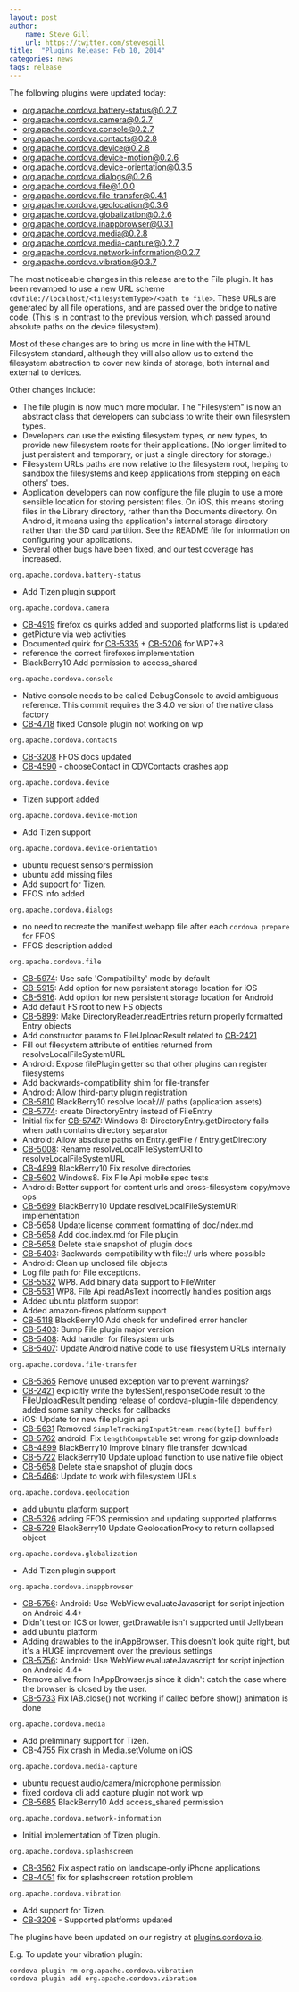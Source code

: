 ```yaml
---
layout: post
author:
    name: Steve Gill 
    url: https://twitter.com/stevesgill
title:  "Plugins Release: Feb 10, 2014"
categories: news
tags: release
---
```

The following plugins were updated today:

* org.apache.cordova.battery-status@0.2.7
* org.apache.cordova.camera@0.2.7
* org.apache.cordova.console@0.2.7
* org.apache.cordova.contacts@0.2.8
* org.apache.cordova.device@0.2.8
* org.apache.cordova.device-motion@0.2.6
* org.apache.cordova.device-orientation@0.3.5
* org.apache.cordova.dialogs@0.2.6
* org.apache.cordova.file@1.0.0
* org.apache.cordova.file-transfer@0.4.1
* org.apache.cordova.geolocation@0.3.6
* org.apache.cordova.globalization@0.2.6
* org.apache.cordova.inappbrowser@0.3.1
* org.apache.cordova.media@0.2.8
* org.apache.cordova.media-capture@0.2.7
* org.apache.cordova.network-information@0.2.7
* org.apache.cordova.vibration@0.3.7

The most noticeable changes in this release are to the File plugin. It has been revamped to use a new URL scheme `cdvfile://localhost/<filesystemType>/<path to file>`. These URLs are generated by all file operations, and are passed over the bridge to native code. (This is in contrast to the previous version, which passed around absolute paths on the device filesystem).

Most of these changes are to bring us more in line with the HTML Filesystem standard, although they will also allow us to extend the filesystem abstraction to cover new kinds of storage, both internal and external to devices.

Other changes include:
<!--more-->
* The file plugin is now much more modular. The "Filesystem" is now an abstract class that developers can subclass to write their own filesystem types.
* Developers can use the existing filesystem types, or new types, to provide new filesystem roots for their applications. (No longer limited to just persistent and temporary, or just a single directory for storage.)
* Filesystem URLs paths are now relative to the filesystem root, helping to sandbox the filesystems and keep applications from stepping on each others' toes.
* Application developers can now configure the file plugin to use a more sensible location for storing persistent files. On iOS, this means storing files in the Library directory, rather than the Documents directory. On Android, it means using the application's internal storage directory rather than the SD card partition. See the README file for information on configuring your applications.
* Several other bugs have been fixed, and our test coverage has increased.

`org.apache.cordova.battery-status`

* Add Tizen plugin support

`org.apache.cordova.camera`
* [CB-4919](https://issues.apache.org/jira/browse/CB-4919) firefox os quirks added and supported platforms list is updated
* getPicture via web activities
* Documented quirk for [CB-5335](https://issues.apache.org/jira/browse/CB-5335) + [CB-5206](https://issues.apache.org/jira/browse/CB-5206) for WP7+8
* reference the correct firefoxos implementation
* BlackBerry10 Add permission to access_shared

`org.apache.cordova.console`
* Native console needs to be called DebugConsole to avoid ambiguous reference. This commit requires the 3.4.0 version of the native class factory
* [CB-4718](https://issues.apache.org/jira/browse/CB-4718) fixed Console plugin not working on wp

`org.apache.cordova.contacts`
* [CB-3208](https://issues.apache.org/jira/browse/CB-3208) FFOS docs updated
* [CB-4590](https://issues.apache.org/jira/browse/CB-4590) - chooseContact in CDVContacts crashes app

`org.apache.cordova.device`

* Tizen support added

`org.apache.cordova.device-motion`

* Add Tizen support

`org.apache.cordova.device-orientation`
* ubuntu request sensors permission
* ubuntu add missing files
* Add support for Tizen.
* FFOS info added

`org.apache.cordova.dialogs`
* no need to recreate the manifest.webapp file after each `cordova prepare` for FFOS
* FFOS description added

`org.apache.cordova.file`
* [CB-5974](https://issues.apache.org/jira/browse/CB-5974): Use safe 'Compatibility' mode by default
* [CB-5915](https://issues.apache.org/jira/browse/CB-5915): Add option for new persistent storage location for iOS
* [CB-5916](https://issues.apache.org/jira/browse/CB-5916): Add option for new persistent storage location for Android
* Add default FS root to new FS objects
* [CB-5899](https://issues.apache.org/jira/browse/CB-5899): Make DirectoryReader.readEntries return properly formatted Entry objects
* Add constructor params to FileUploadResult related to [CB-2421](https://issues.apache.org/jira/browse/CB-2421)
* Fill out filesystem attribute of entities returned from resolveLocalFileSystemURL
* Android: Expose filePlugin getter so that other plugins can register filesystems
* Add backwards-compatibility shim for file-transfer
* Android: Allow third-party plugin registration
* [CB-5810](https://issues.apache.org/jira/browse/CB-5810) BlackBerry10 resolve local:/// paths (application assets)
* [CB-5774](https://issues.apache.org/jira/browse/CB-5774): create DirectoryEntry instead of FileEntry
* Initial fix for [CB-5747](https://issues.apache.org/jira/browse/CB-5747): Windows 8: DirectoryEntry.getDirectory fails when path contains directory separator
* Android: Allow absolute paths on Entry.getFile / Entry.getDirectory
* [CB-5008](https://issues.apache.org/jira/browse/CB-5008): Rename resolveLocalFileSystemURI to resolveLocalFileSystemURL
* [CB-4899](https://issues.apache.org/jira/browse/CB-4899) BlackBerry10 Fix resolve directories
* [CB-5602](https://issues.apache.org/jira/browse/CB-5602) Windows8. Fix File Api mobile spec tests
* Android: Better support for content urls and cross-filesystem copy/move ops
* [CB-5699](https://issues.apache.org/jira/browse/CB-5699) BlackBerry10 Update resolveLocalFileSystemURI implementation
* [CB-5658](https://issues.apache.org/jira/browse/CB-5658) Update license comment formatting of doc/index.md
* [CB-5658](https://issues.apache.org/jira/browse/CB-5658) Add doc.index.md for File plugin.
* [CB-5658](https://issues.apache.org/jira/browse/CB-5658) Delete stale snapshot of plugin docs
* [CB-5403](https://issues.apache.org/jira/browse/CB-5403): Backwards-compatibility with file:// urls where possible
* Android: Clean up unclosed file objects
* Log file path for File exceptions.
* [CB-5532](https://issues.apache.org/jira/browse/CB-5532) WP8. Add binary data support to FileWriter
* [CB-5531](https://issues.apache.org/jira/browse/CB-5531) WP8. File Api readAsText incorrectly handles position args
* Added ubuntu platform support
* Added amazon-fireos platform support
* [CB-5118](https://issues.apache.org/jira/browse/CB-5118) BlackBerry10 Add check for undefined error handler
* [CB-5403](https://issues.apache.org/jira/browse/CB-5403): Bump File plugin major version
* [CB-5408](https://issues.apache.org/jira/browse/CB-5408): Add handler for filesystem urls
* [CB-5407](https://issues.apache.org/jira/browse/CB-5407): Update Android native code to use filesystem URLs internally

`org.apache.cordova.file-transfer`
* [CB-5365](https://issues.apache.org/jira/browse/CB-5365) Remove unused exception var to prevent warnings?
* [CB-2421](https://issues.apache.org/jira/browse/CB-2421) explicitly write the bytesSent,responseCode,result to the FileUploadResult pending release of cordova-plugin-file dependency, added some sanity checks for callbacks
* iOS: Update for new file plugin api
* [CB-5631](https://issues.apache.org/jira/browse/CB-5631) Removed `SimpleTrackingInputStream.read(byte[] buffer)`
* [CB-5762](https://issues.apache.org/jira/browse/CB-5762) android: Fix `lengthComputable` set wrong for gzip downloads
* [CB-4899](https://issues.apache.org/jira/browse/CB-4899) BlackBerry10 Improve binary file transfer download
* [CB-5722](https://issues.apache.org/jira/browse/CB-5722) BlackBerry10 Update upload function to use native file object
* [CB-5658](https://issues.apache.org/jira/browse/CB-5658) Delete stale snapshot of plugin docs
* [CB-5466](https://issues.apache.org/jira/browse/CB-5466): Update to work with filesystem URLs

`org.apache.cordova.geolocation`
* add ubuntu platform support
* [CB-5326](https://issues.apache.org/jira/browse/CB-5326) adding FFOS permission and updating supported platforms
* [CB-5729](https://issues.apache.org/jira/browse/CB-5729) BlackBerry10 Update GeolocationProxy to return collapsed object

`org.apache.cordova.globalization`

* Add Tizen plugin support

`org.apache.cordova.inappbrowser`
* [CB-5756](https://issues.apache.org/jira/browse/CB-5756): Android: Use WebView.evaluateJavascript for script injection on Android 4.4+
* Didn't test on ICS or lower, getDrawable isn't supported until Jellybean
* add ubuntu platform
* Adding drawables to the inAppBrowser.  This doesn't look quite right, but it's a HUGE improvement over the previous settings
* [CB-5756](https://issues.apache.org/jira/browse/CB-5756): Android: Use WebView.evaluateJavascript for script injection on Android 4.4+
* Remove alive from InAppBrowser.js since it didn't catch the case where the browser is closed by the user.
* [CB-5733](https://issues.apache.org/jira/browse/CB-5733) Fix IAB.close() not working if called before show() animation is done

`org.apache.cordova.media`
* Add preliminary support for Tizen.
* [CB-4755](https://issues.apache.org/jira/browse/CB-4755) Fix crash in Media.setVolume on iOS

`org.apache.cordova.media-capture`
* ubuntu request audio/camera/microphone permission
* fixed  cordova cli add capture plugin not work wp
* [CB-5685](https://issues.apache.org/jira/browse/CB-5685) BlackBerry10 Add access_shared permission

`org.apache.cordova.network-information`

* Initial implementation of Tizen plugin.

`org.apache.cordova.splashscreen`
* [CB-3562](https://issues.apache.org/jira/browse/CB-3562) Fix aspect ratio on landscape-only iPhone applications
* [CB-4051](https://issues.apache.org/jira/browse/CB-4051) fix for splashscreen rotation problem

`org.apache.cordova.vibration`
* Add support for Tizen.
* [CB-3206](https://issues.apache.org/jira/browse/CB-3206) - Supported platforms updated

The plugins have been updated on our registry at [plugins.cordova.io](http://plugins.cordova.io/).

E.g. To update your vibration plugin:

    cordova plugin rm org.apache.cordova.vibration
    cordova plugin add org.apache.cordova.vibration
